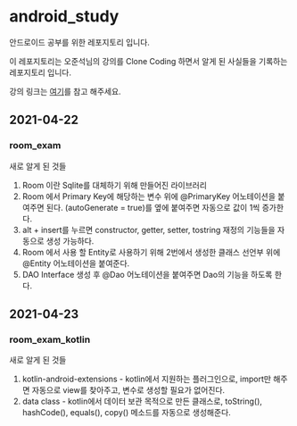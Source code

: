 # android_study

 안드로이드 공부를 위한 레포지토리 입니다.
 
 이 레포지토리는 오준석님의 강의를 Clone Coding 하면서 알게 된 사실들을 기록하는 레포지토리 입니다.
 
 강의 링크는 [여기](https://www.youtube.com/watch?v=pG6OkJ3rSjg)를 참고 해주세요.
 
 ## 2021-04-22
 ### room_exam

새로 알게 된 것들

1. Room 이란 Sqlite를 대체하기 위해 만들어진 라이브러리
2. Room 에서 Primary Key에 해당하는 변수 위에 @PrimaryKey 어노테이션을 붙여주면 된다. (autoGenerate = true)를 옆에 붙여주면 자동으로 값이 1씩 증가한다.
3. alt + insert를 누르면 constructor, getter, setter, tostring 재정의 기능들을 자동으로 생성 가능하다.
4. Room 에서 사용 할 Entity로 사용하기 위해 2번에서 생성한 클래스 선언부 위에 @Entity 어노테이션을 붙여준다.
5. DAO Interface 생성 후 @Dao 어노테이션을 붙여주면 Dao의 기능을 하도록 한다.
 
## 2021-04-23
### room_exam_kotlin

새로 알게 된 것들

1. kotlin-android-extensions - kotlin에서 지원하는 플러그인으로, import만 해주면 자동으로 view를 찾아주고, 변수로 생성할 필요가 없어진다.
2. data class - kotlin에서 데이터 보관 목적으로 만든 클래스로, toString(), hashCode(), equals(), copy() 메소드를 자동으로 생성해준다.
